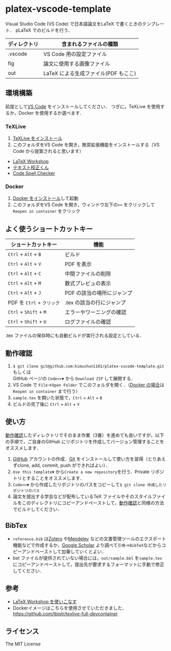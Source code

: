 # platex-vscode-template

Visual Studio Code (VS Code) で日本語論文をLaTeX で書くときのテンプレート．
pLaTeX でのビルドを行う．

| ディレクトリ | 含まれるファイルの種類              |
| ----------- | --------------------------------- |
| .vscode     | VS Code 用の設定ファイル           |
| fig　　     | 論文に使用する画像ファイル           |
| out         | LaTeX による生成ファイル(PDF もここ) |

## 環境構築

前提として[VS Code](https://code.visualstudio.com/) をインストールしてください．
つぎに，TeXLive を使用するか，Docker を使用するか選べます．

### TeXLive
  1. [TeXLive をインストール](https://texwiki.texjp.org/?TeX%20Live#w628bee6)
  2. このフォルダをVS Code を開き，推奨拡張機能をインストールする（VS Code から提案されると思います）
  - [LaTeX Workshop](https://marketplace.visualstudio.com/items?itemName=James-Yu.latex-workshop)
  - [テキスト校正くん](https://marketplace.visualstudio.com/items?itemName=ICS.japanese-proofreading)
  - [Code Spell Checker](https://marketplace.visualstudio.com/items?itemName=streetsidesoftware.code-spell-checker) 
### Docker
  1. [Docker をインストール](https://docs.docker.com/engine/install/)して起動
  2. このフォルダをVS Code を開き，ウィンドウ左下の`><` をクリックして`Reopen in container` をクリック

## よく使うショートカットキー

| ショートカットキー          |  機能                    |
| ------------------------- | ------------------------ |
| `Ctrl` + `Alt` + `B`  　  | ビルド                    |
| `Ctrl` + `Alt` + `V` 　　 | PDF を表示                |
| `Ctrl` + `Alt` + `C` 　　 | 中間ファイルの削除         |
| `Ctrl` + `Alt` + `M`  　　| 数式プレビュの表示         |
| `Ctrl` + `Alt` + `J` 　　 | PDF の該当の場所にジャンプ |
| PDF を `Ctrl` + `クリック` | .tex の該当の行にジャンプ |
| `Ctrl` + `Shift` + `M`    | エラーやワーニングの確認  |
| `Ctrl` + `Shift` + `U`    | ログファイルの確認       |

.tex ファイルの保存時にも自動ビルドが実行される設定としている．

## 動作確認
1. `$ git clone git@github.com:kimushun1101/platex-vscode-template.git`  
  もしくは  
  GitHub ページの `Code<>▼` から `Download ZIP` して展開する．
2. VS Code で `File`→`Open Folder` でこのフォルダを開く．（[Docker の場合](#docker)は `Reopen in container` まで行う）
3. `sample.tex` を開いた状態で，`Ctrl` + `Alt` + `B`
4. ビルドの完了後に `Ctrl` + `Alt` + `V`

## 使い方
[動作確認](#動作確認)したディレクトリでそのまま作業（3番）を進めても良いですが，以下の手順で，ご自身のGitHub にリポジトリを作成してバージョン管理することをオススメします．
1. [GitHub](https://github.com/) アカウントの作成．[Git](https://git-scm.com/) をインストールして使い方を習得（とりあえずclone, add, commit, push ができればよい）．
2. `Use this template▼` から`Create a new repository`を行う．Private リポジトリとすることをオススメします．
2. `Code<>▼` から作成したリポジトリのパスをコピーして`$ git clone 作成したリポジトリのパス`
3. 論文を提出する学会などが配布しているTeX ファイルやそのスタイルファイルをこのディレクトリにコピーアンドペーストして，[動作確認](#動作確認)と同様の方法でビルドしてください．

## BibTex
- `reference.bib` は[Zotero](https://www.zotero.org/) や[Mendeley](https://www.mendeley.com/) などの文書管理ツールのエクスポート機能などで作成するか，[Google Scholar](https://scholar.google.co.jp/) より調べて`引用`→`BibTeX`などからコピーアンドペーストして加筆していくとよい．
- bst ファイルが提供されていない場合には，`out/sample.bbl` を`sample.tex` にコピーアンドペーストして，提出先が要求するフォーマットに手動で修正してください．

## 参考
- [LaTeX Workshop を使いこなす](https://qiita.com/Yarakashi_Kikohshi/items/a9357dd469320ffb65a0)
- Dockerイメージはこちらを使用させていただきました．https://github.com/tbistr/texlive-full-devcontainer

## ライセンス
The MIT License
